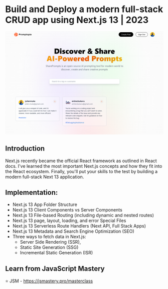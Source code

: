 # Build and Deploy a modern full-stack CRUD app using Next.js 13 | 2023 
![Screenshot](Screenshot.png)

## Introduction
Next.js recently became the official React framework as outlined in React docs. I've learned the most important Next.js concepts and how they fit into the React ecosystem. Finally, you'll put your skills to the test by building a modern full-stack Next 13 application.
 
## Implementation:
- Next.js 13 App Folder Structure
- Next.js 13 Client Components vs Server Components
- Next.js 13 File-based Routing (including dynamic and nested routes)
- Next.js 13 page, layout, loading, and error Special Files
- Next.js 13 Serverless Route Handlers (Next API, Full Stack Apps)
- Next.js 13 Metadata and Search Engine Optimization (SEO)
- Three ways to fetch data in Next.js:
   - Server Side Rendering (SSR),
   - Static Site Generation (SSG)
   - Incremental Static Generation (ISR)

## Learn from JavaScript Mastery 
⭐ JSM - https://jsmastery.pro/masterclass
